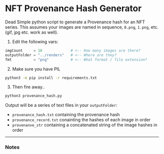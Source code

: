 # NFT Provenance Hash Generator
Dead Simple python script to generate a Provenance hash for an NFT series. This assumes your images are named in sequence, `0.png`, `1.png`, etc. (gif, jpg etc. work as well).


1. Edit the following vars:
```python
imgCount     = 10             # <-- How many images are there?
outputFolder = "../renders"   # <-- Where are they?
fmt          = "png"          # <-- What format / file extension?
```

2. Make sure you have PIL
```bash
python3 -m pip install -r requirements.txt
```

3. Then fire away..
```bash
python3 provenance_hash.py
```

Output will be a series of text files in your `outputFolder`:
* `provenance_hash.txt` containing the provenance hash
* `provenance_record.txt` conainting the hashes of each image in order
* `provenanve_str` containing a concatenated string of the image hashes in order

---
<!-- NOTES -->
### Notes
